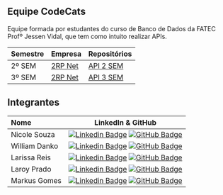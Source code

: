 ## Equipe CodeCats

Equipe formada por estudantes do curso de Banco de Dados da FATEC Profº Jessen Vidal, que tem como intuito realizar APIs.

<div align="center">

| **Semestre** |  **Empresa**  | **Repositórios** | 
|-----------------------|-------------------------|-------------------------|
| 2º SEM | [2RP Net](https://www.2rpnet.com.br/pt;) | <a href="https://github.com/codecatss/API-BD2">API 2 SEM<a/> |    
| 3º SEM | [2RP Net](https://www.2rpnet.com.br/pt;) | <a href="https://github.com/codecatss/API-BD3">API 3 SEM<a/> |     

</div>

## Integrantes

<div align="center">

|  Nome    |    LinkedIn & GitHub      |
| :------------------------------------ | :-------------------------------------------------------------------------------------------------------------------------------------------------------------------------------------------------------------------------------------------------------------------------------------------------------------------------: |
|  Nicole Souza           |     [![Linkedin Badge](https://img.shields.io/badge/Linkedin-blue?style=flat-square&logo=Linkedin&logoColor=white)](https://www.linkedin.com/in/nicolem-souza/) [![GitHub Badge](https://img.shields.io/badge/GitHub-111217?style=flat-square&logo=github&logoColor=white)](https://github.com/NicSouza)              |
|  William Danko      |     [![Linkedin Badge](https://img.shields.io/badge/Linkedin-blue?style=flat-square&logo=Linkedin&logoColor=white)](https://www.linkedin.com/in/willian-danko-leite-caboski-5410741b4) [![GitHub Badge](https://img.shields.io/badge/GitHub-111217?style=flat-square&logo=github&logoColor=white)](https://github.com/DankoCaboski)    
|  Larissa Reis        |     [![Linkedin Badge](https://img.shields.io/badge/Linkedin-blue?style=flat-square&logo=Linkedin&logoColor=white)](https://www.linkedin.com/in/larissa-reis-693568250/) [![GitHub Badge](https://img.shields.io/badge/GitHub-111217?style=flat-square&logo=github&logoColor=white)](https://github.com/larissa-fernanda)              |
|  Laroy Prado      |     [![Linkedin Badge](https://img.shields.io/badge/Linkedin-blue?style=flat-square&logo=Linkedin&logoColor=white)](https://www.linkedin.com/in/laroyprado/) [![GitHub Badge](https://img.shields.io/badge/GitHub-111217?style=flat-square&logo=github&logoColor=white)](https://github.com/laroyprado)              |
| Markus Gomes        |     [![Linkedin Badge](https://img.shields.io/badge/Linkedin-blue?style=flat-square&logo=Linkedin&logoColor=white)](https://www.linkedin.com/in/markus-gomes-013b76250) [![GitHub Badge](https://img.shields.io/badge/GitHub-111217?style=flat-square&logo=github&logoColor=white)](https://github.com/markusgomes)              |


</div>
